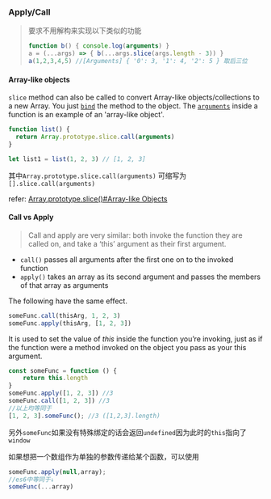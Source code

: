 ### Apply/Call

> 要求不用解构来实现以下类似的功能
>
> ```javascript
> function b() { console.log(arguments) }
> a = (...args) => { b(...args.slice(args.length - 3)) }
> a(1,2,3,4,5) //[Arguments] { '0': 3, '1': 4, '2': 5 } 取后三位
> ```



#### Array-like objects

`slice` method can also be called to convert Array-like objects/collections to a new Array. You just [`bind`](https://developer.mozilla.org/en-US/docs/Web/JavaScript/Reference/Global_Objects/Function/bind) the method to the object. The [`arguments`](https://developer.mozilla.org/en-US/docs/Web/JavaScript/Reference/Functions/arguments) inside a function is an example of an 'array-like object'.

```js
function list() {
  return Array.prototype.slice.call(arguments)
}

let list1 = list(1, 2, 3) // [1, 2, 3]
```

其中`Array.prototype.slice.call(arguments)` 可缩写为`[].slice.call(arguments)`

refer: [Array.prototype.slice()#Array-like Objects](https://developer.mozilla.org/en-US/docs/Web/JavaScript/Reference/Global_Objects/Array/slice#Array-like_objects)

#### Call vs Apply

>  Call and apply are very similar: both invoke the function they are called on, and take a ‘this’ argument as their first argument.

* `call()` passes all arguments after the first one on to the invoked function
* `apply()` takes an array as its second argument and passes the members of that array as arguments

The following have the same effect.

```js
someFunc.call(thisArg, 1, 2, 3)
someFunc.apply(thisArg, [1, 2, 3])
```

It is used to set the value of *this* inside the function you’re invoking, just as if the function were a method invoked on the object you pass as your this argument.

```js
const someFunc = function () {
	return this.length
}
someFunc.apply([1, 2, 3]) //3
someFunc.call([1, 2, 3]) //3
//以上均等同于
[1, 2, 3].someFunc(); //3 ([1,2,3].length)
```

另外`someFunc`如果没有特殊绑定的话会返回`undefined`因为此时的`this`指向了`window`

如果想把一个数组作为单独的参数传递给某个函数，可以使用

```javascript
someFunc.apply(null,array); 
//es6中等同于↓
someFunc(...array)
```



